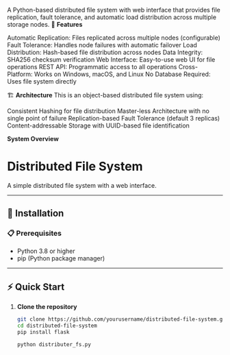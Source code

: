 A Python-based distributed file system with web interface that provides file replication, fault tolerance, and automatic load distribution across multiple storage nodes.
🚀 **Features**

Automatic Replication: Files replicated across multiple nodes (configurable)
Fault Tolerance: Handles node failures with automatic failover
Load Distribution: Hash-based file distribution across nodes
Data Integrity: SHA256 checksum verification
Web Interface: Easy-to-use web UI for file operations
REST API: Programmatic access to all operations
Cross-Platform: Works on Windows, macOS, and Linux
No Database Required: Uses file system directly

🏗️ **Architecture**
This is an object-based distributed file system using:

Consistent Hashing for file distribution
Master-less Architecture with no single point of failure
Replication-based Fault Tolerance (default 3 replicas)
Content-addressable Storage with UUID-based file identification

**System Overview**


# Distributed File System

A simple distributed file system with a web interface.

---

## 🚀 Installation

### 📋 Prerequisites
- Python 3.8 or higher  
- pip (Python package manager)

---

## ⚡ Quick Start

1. **Clone the repository**
   ```bash
   git clone https://github.com/yourusername/distributed-file-system.git
   cd distributed-file-system
   pip install flask

   python distributer_fs.py

    

